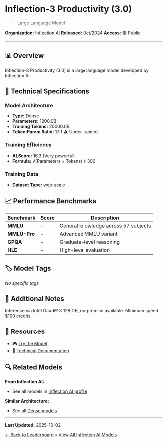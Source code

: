 # Inflection-3 Productivity (3.0)

> Large Language Model

**Organization:** [Inflection AI](../../labs/inflection-ai.md)
**Released:** Oct/2024
**Access:** 🟢 Public

---

## 📊 Overview

Inflection-3 Productivity (3.0) is a large language model developed by Inflection AI.

## 🔧 Technical Specifications

### Model Architecture
- **Type:** Dense
- **Parameters:** 1200.0B
- **Training Tokens:** 20000.0B
- **Token:Param Ratio:** 17:1 ⚠️ Under-trained

### Training Efficiency
- **ALScore:** 16.3 (Very powerful)
- **Formula:** √(Parameters × Tokens) ÷ 300

### Training Data
- **Dataset Type:** web-scale

## 📈 Performance Benchmarks

| Benchmark | Score | Description |
|-----------|-------|-------------|
| **MMLU** | - | General knowledge across 57 subjects |
| **MMLU-Pro** | - | Advanced MMLU variant |
| **GPQA** | - | Graduate-level reasoning |
| **HLE** | - | High-level evaluation |

## 🏷️ Model Tags

_No specific tags_

## 📝 Additional Notes

Inference via Intel Gaudi® 3 128 GB, on-premise available. Minimum spend $100 credits.

## 🔗 Resources

- 🎮 [Try the Model](https://developers.inflection.ai/)
- 📄 [Technical Documentation](https://developers.inflection.ai/docs)

## 🔍 Related Models

**From Inflection AI:**
- See all models in [Inflection AI profile](../../labs/inflection-ai.md)

**Similar Architecture:**
- See all [Dense models](../../architectures/dense.md)

---

**Last Updated:** 2025-10-02

[← Back to Leaderboard](../../README.md) • [View All Inflection AI Models](../../labs/inflection-ai.md)

